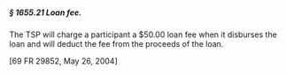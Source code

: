 ##### § 1655.21 Loan fee. #####

The TSP will charge a participant a $50.00 loan fee when it disburses the loan and will deduct the fee from the proceeds of the loan.

[69 FR 29852, May 26, 2004]